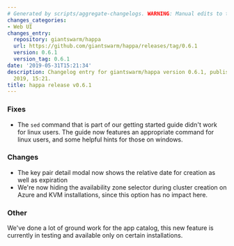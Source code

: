 ```yaml
---
# Generated by scripts/aggregate-changelogs. WARNING: Manual edits to this files will be overwritten.
changes_categories:
- Web UI
changes_entry:
  repository: giantswarm/happa
  url: https://github.com/giantswarm/happa/releases/tag/0.6.1
  version: 0.6.1
  version_tag: 0.6.1
date: '2019-05-31T15:21:34'
description: Changelog entry for giantswarm/happa version 0.6.1, published on 31 May
  2019, 15:21.
title: happa release v0.6.1
---
```


### Fixes
- The `sed` command that is part of our getting started guide didn't work for linux users. The guide now features an appropriate command for linux users, and some helpful hints for those on windows.

### Changes

- The key pair detail modal now shows the relative date for creation as well as expiration
- We're now hiding the availability zone selector during cluster creation on Azure and KVM installations, since this option has no impact here.

### Other

We've done a lot of ground work for the app catalog, this new feature is currently in testing and available only on certain installations.


